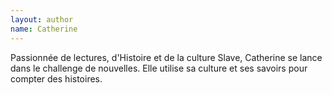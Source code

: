 ```yaml
---
layout: author
name: Catherine
---
```

Passionnée de lectures, d'Histoire et de la culture Slave, Catherine se lance dans le challenge de nouvelles. Elle utilise sa culture et ses savoirs pour compter des histoires.
